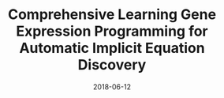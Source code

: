 ---
title: "Comprehensive Learning Gene Expression Programming for Automatic Implicit Equation Discovery"
collection: conferences_main
permalink: /publication/Comprehensive
date: 2018-06-12
venue: "ICCS"
city: 
state: ""
thumbnail: "Comprehensive.png"
teaser : 
authors: "Yongliang Chen, Jinghui Zhong, Mingkui Tan"
bibtex: Comprehensive.txt
uri: https://link.springer.com/chapter/10.1007%2F978-3-319-93698-7_9#enumeration
arxiv: 
project: 
source: 
poster: 
data:
---